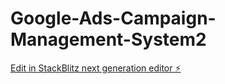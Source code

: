 # Google-Ads-Campaign-Management-System2

[Edit in StackBlitz next generation editor ⚡️](https://stackblitz.com/~/github.com/semamca35/Google-Ads-Campaign-Management-System2)